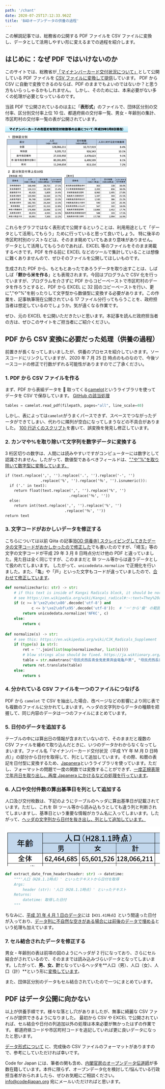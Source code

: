 ```yaml
---
path: '/chant'
date: 2020-07-25T17:12:33.962Z
title: 'BADオープンデータの供養の過程'
---
```


この解説記事では、総務省の公開する PDF ファイルを CSV ファイルに変換し、データとして活用しやすい形に変えるまでの過程を紹介します。

## はじめに：なぜ PDF ではいけないのか

このサイトでは、総務省が[「マイナンバーカード交付状況について」](https://www.soumu.go.jp/kojinbango_card/)として公開している PDF ファイルを [CSV ファイルに変換して提供](/data)しています。
PDF から CSV に自動で変換できるのならば、PDF のままでもよいのではないか？と思う方もいらっしゃるかもしれません。
しかし、そのためには、本来必要がない多くの処理が必要となっているのです。

当該 PDF で公開されているのは主に「**表形式**」のファイルで、団体区分別の交付率、区分別交付率上位 10 位、都道府県の交付率一覧、男女・年齢別の集計、市区町村の交付率一覧の表が公開されています。

![データサンプル](images/page-1.png)

これらをグラフではなく表形式で公開するということは、利用用途として「データとして活用してもらう」ために行っていると思って良いでしょう。
特に後半の市区町村別のリストなどは、そのまま眺めていてもあまり意味がありません。
データとして活用してもらうのであれば、EXCEL 等のファイルをそのまま掲載するべきです。PDF を作る前に EXCEL などのツールで集計していることは想像に難くありませんので、ぜひそのファイルを公開してほしいものです。

生成された PDF から、もともとあったであろうデータを取り出すことは、しばしば「**餅から米を作る**」とも表現されます。今回はプログラムで CSV 化を行っていますが、プログラムを介さずに PDF からコピーペーストで市区町村のデータを作ろうとすると、PDF から EXCEL に 32 回のコピーペーストを行い、更に","や"%"を削ったりして文字型から数値型に変換する必要があります。この作業を、記事執筆現在公開されている 17 ファイル分行ってもらうことを、政府担当者は想定しているのでしょうか。気が遠くなる作業です。

ぜひ、元の EXCEL を公開いただきたいと思います。本記事を読んだ政府担当者の方は、ぜひこのサイトをご担当者にご紹介ください。

## PDF から CSV 変換に必要だった処理（供養の過程）

前置きが長くなってしまいましたが、供養のプロセスを紹介していきます。ソースコードにリンクしていますが、2020 年 7 月 25 日 時点のものなので、今後ソースコードの修正で行数がずれる可能性がありますのでご了承ください。

### 1. PDF から CSV ファイルを作る

まず、PDF から表組データを  取ってくる[camelot](https://camelot-py.readthedocs.io/en/master/)というライブラリを使ってデータを CSV で保存しています。
[GitHub の該当処理](https://github.com/codeforjapan/mynumbercard_statistics/blob/5c39063cad09eaae3e3bafa94d9de651a74f809f/download.py#L29)

```python
tables = camelot.read_pdf(filepath, pages="all", line_scale=40)
```

しかし、表によっては`camelot`がうまくパースできず、スペースでつながったデータができてしまい、代わりに隣列が空白になってしまうなどの不具合がありました。
[100 行近くのスクリプト](https://github.com/codeforjapan/mynumbercard_statistics/blob/5c39063cad09eaae3e3bafa94d9de651a74f809f/stringutil.py#L105)を書いて、誤変換を発見し修正しています。

### 2. カンマや%を取り除いて文字列を数字データに変換する

3 桁区切りの数字は、人間には読みやすいですがコンピューターには数字として認識されません。したがって、数値型であるべきフィールドは、[","や"%"を取り除いて数字型に変換しています。](https://github.com/codeforjapan/mynumbercard_statistics/blob/5c39063cad09eaae3e3bafa94d9de651a74f809f/stringutil.py#L60)

```python{numberLines: true}
if (text.replace(',', '').replace('.', '').replace('-', '')
                .replace('%', '').replace('％', '').isnumeric()):
  if ('.' in text):
    return float(text.replace(',', '').replace('%', '')
                             .replace('％', ''))
  else:
    return int(text.replace(',', '').replace('%', '')
                           .replace('％', ''))
return text
```

### 3. 文字コードがおかしいデータを修正する

こちらについては以前 Qiita の記事[[BOD 供養寺] スクレイピングしてきたデータの文字コードがおかしかったので修正した](https://qiita.com/hal_sk/items/8a95e9daa17b500f3f27)でも書いたのですが、「埼玉」等の文字の文字コードが平成 29 年 3 月 8 日時点分だけ他の PDF と違っていました。見た目は全く同じですが、このままだと BI ツール等からは違うデータとして扱われてしまいます。
したがって、`unicodedata.normalize` で正規化を行いました。また、「亀」や「戸」といった文字もコードが違っていましたので、[合わせて修正しています](https://github.com/codeforjapan/mynumbercard_statistics/blob/5c39063cad09eaae3e3bafa94d9de651a74f809f/converter.py#L26)。

```python
def normalizechar(c: str) -> str:
    # if this text is inside of Kangxi Radicals block, it should be normalized.
    # see https://en.wikipedia.org/wiki/Kangxi_radical#:~:text=They%20are%20officially%20part%20of,the%20%22CJK%20Radicals%20Supplement%22.  # noqa: E501
    if (c >= b'\xe2\xbc\x80'.decode('utf-8') and
            c <= b'\xe2\xbf\x95'.decode('utf-8')):  # '⼀'から'⿕' の範囲
        return unicodedata.normalize('NFKC', c)
    else:
        return c

def normalize(s) -> str:
    # see this: https://en.wikipedia.org/wiki/CJK_Radicals_Supplement
    if (type(s) is str):
        ret = ''.join(list(map(normalizechar, list(s))))
        # blow strings also should be fixed. https://ja.wiktionary.org/wiki/%E3%82%AB%E3%83%86%E3%82%B4%E3%83%AA:Unicode_CJK_Radicals_Supplement   # noqa: E501
        table = str.maketrans("⺟⺠⻁⻄⻑⻘⻝⻤⻨⻩⻫⻭⻯⻲戶黑", "母民虎西長青食鬼麦黄斉歯竜亀戸黒")
        return ret.translate(table)
    else:
        return s
```

### 4. 分かれている CSV ファイルを一つのファイルにつなげる

PDF から `camelot` で CSV を抽出した場合、改ページなどの影響により同じ表でも複数のファイルに分かれてしまいます。ヘッダの文字列からデータの種類を把握して、同じ内容のデータは一つのファイルにまとめています。

### 5. 日付のデータを追加する

テーブルの中には算出日の情報が含まれていないので、そのままだと複数の CSV ファイルを纏めて取り込んだときに、いつのデータかわからなくなってしまいます。ファイル名「マイナンバーカード交付状況（平成 YY 年 M 月 D 日時点）」の部分から日付を取得して、列として追加しています。その際、和暦の表記を日付型に変換するため、[Japanera](https://pypi.org/project/Japanera/)というライブラリを使っています。ただし、フォーマットの問題で一度の関数では変換することができず、[一度正規表現で年月日を取り出し、再度 Japanera にかけるなどの処理を行っています](https://github.com/codeforjapan/mynumbercard_statistics/blob/5c39063cad09eaae3e3bafa94d9de651a74f809f/stringutil.py#L36)。

### 6. 人口や交付件数の算出基準日を列として追加する

人口及び交付枚数は、下記のようにテーブルのヘッダに算出基準日が記載されています。ただし、これを BI ツール等から読み込もうとしても違う列と判断されてしまいますし、基準日という重要な情報がカラム名に入ってしまいます。したがって、[ヘッダの文字列から日付を抜き出し、列として追加しています。](https://github.com/codeforjapan/mynumbercard_statistics/blob/5c39063cad09eaae3e3bafa94d9de651a74f809f/stringutil.py#L8)

![日付入りのデータ](images/cells.png)

```python
def extract_date_from_header(header: str) -> datetime:
    """'人口（H28.1.1時点）' といったテキストから日付を取得
    Args:
        header (str): '人口（H28.1.1時点）' といったテキスト
    Returns:
        datetime: 取得した日付
    """
```

ちなみに、[平成 31 年 4 月 1 日のデータ](https://www.soumu.go.jp/main_content/000620269.pdf)には`【H31.41時点】`という間違った日付が入っており、[データ列に不自然な空きがある場合には前後のデータで埋める](https://github.com/codeforjapan/mynumbercard_statistics/commit/151f8aee9136adacde8a0e638b8787e31760467d)という処理も加えています。

### 7. セル結合されたデータを修正する

男女・年齢別の表は前項の図のようにヘッダが 2 行になっており、さらにセル結合がされているので、そのままでは読み込みづらいデータとなってしまいます。したがって、**男、女、計**となっているヘッダを**人口（男）、人口（女）、人口（計）**という形に[変換しています](https://github.com/codeforjapan/mynumbercard_statistics/blob/5c39063cad09eaae3e3bafa94d9de651a74f809f/converter.py#L228)。

また、団体区分別のデータもセル結合されていたので一つにまとめています。

## PDF はデータ公開に向かない

以上が供養手順です。様々な落とし穴がありましたが、無事に綺麗な CSV ファイルが提供できるようになりました。
最初から CSV や EXCEL で公開されていれば、セル結合や日付の列追加以外の処理は本来必要が無かったはずの作業です。
都道府県コードや市区町村コードを追記していれば更に良いデータになったと思います。

[データ形式について](/aboutdata/) に、完成後の CSV ファイルのフォーマットがありますので、参考にしていただければ幸いです。

Code for Japan には、筆者の関も含め、[内閣官房のオープンデータ伝道師](https://cio.go.jp/policy-opendata#dendoushi)が多数在籍しています。本件に限らず、オープンデータ化を検討して/悩んでいる行政担当者がおられましたら、ぜひお気軽にご相談ください。info@code4japan.org 宛にメールいただければと思います。
